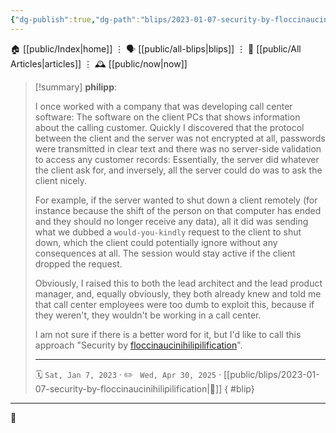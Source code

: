 ```yaml
---
{"dg-publish":true,"dg-path":"blips/2023-01-07-security-by-floccinaucinihilipilification.md","dg-permalink":"2023/01/07/security-by-floccinaucinihilipilification/","permalink":"/2023/01/07/security-by-floccinaucinihilipilification/","title":"philipp @ 2023-01-07"}
---
```



<div class="transclusion internal-embed is-loaded"><div class="markdown-embed">




🏠 [[public/Index\|home]]  ⋮ 🗣️ [[public/all-blips\|blips]] ⋮  📝 [[public/All Articles\|articles]]  ⋮ 🕰️ [[public/now\|now]]


</div></div>


> [!summary] **philipp**:
>
> I once worked with a company that was developing call center software: The software on the client PCs that shows information about the calling customer. Quickly I discovered that the protocol between the client and the server was not encrypted at all, passwords were transmitted in clear text and there was no server-side validation to access any customer records: Essentially, the server did whatever the client ask for, and inversely, all the server could do was to ask the client nicely.
>
> For example, if the server wanted to shut down a client remotely (for instance because the shift of the person on that computer has ended and they should no longer receive any data), all it did was sending what we dubbed a `would-you-kindly` request to the client to shut down, which the client could potentially ignore without any consequences at all. The session would stay active if the client dropped the request.
>
> Obviously, I raised this to both the lead architect and the lead product manager, and, equally obviously, they both already knew and told me that call center employees were too dumb to exploit this, because if they weren't, they wouldn't be working in a call center.
>
> I am not sure if there is a better word for it, but I'd like to call this approach "Security by [floccinaucinihilipilification](https://en.wiktionary.org/wiki/floccinaucinihilipilification)".
> - - -
>
> 🗓️ <code>Sat, Jan 7, 2023</code>  · ✏️ <code> Wed, Apr 30, 2025</code>  · [[public/blips/2023-01-07-security-by-floccinaucinihilipilification\|🔗]]
{ #blip}


- - -

 👾
